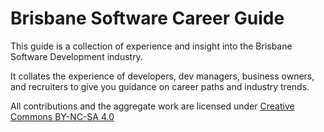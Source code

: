 # Brisbane Software Career Guide

This guide is a collection of experience and insight into the Brisbane Software Development industry.

It collates the experience of developers, dev managers, business owners, and recruiters to give you
guidance on career paths and industry trends.

All contributions and the aggregate work are licensed under [Creative Commons BY-NC-SA 4.0](https://creativecommons.org/licenses/by-nc-sa/4.0/)
